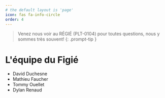 ```yaml
---
# the default layout is 'page'
icon: fas fa-info-circle
order: 4
---
```


> Venez nous voir au RÉGIÉ (PLT-0104) pour toutes questions, nous y sommes très souvent!
{: .prompt-tip }

# L'équipe du Figié

- David Duchesne
- Mathieu Faucher
- Tommy Ouellet
- Dylan Renaud